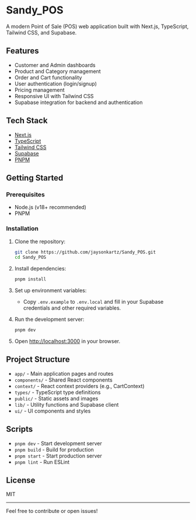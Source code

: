# Sandy_POS

A modern Point of Sale (POS) web application built with Next.js, TypeScript, Tailwind CSS, and Supabase.

## Features

- Customer and Admin dashboards
- Product and Category management
- Order and Cart functionality
- User authentication (login/signup)
- Pricing management
- Responsive UI with Tailwind CSS
- Supabase integration for backend and authentication

## Tech Stack

- [Next.js](https://nextjs.org/)
- [TypeScript](https://www.typescriptlang.org/)
- [Tailwind CSS](https://tailwindcss.com/)
- [Supabase](https://supabase.com/)
- [PNPM](https://pnpm.io/)

## Getting Started

### Prerequisites

- Node.js (v18+ recommended)
- PNPM

### Installation

1. Clone the repository:

   ```bash
   git clone https://github.com/jaysonkartz/Sandy_POS.git
   cd Sandy_POS
   ```

2. Install dependencies:

   ```bash
   pnpm install
   ```

3. Set up environment variables:
   - Copy `.env.example` to `.env.local` and fill in your Supabase credentials and other required variables.

4. Run the development server:

   ```bash
   pnpm dev
   ```

5. Open [http://localhost:3000](http://localhost:3000) in your browser.

## Project Structure

- `app/` - Main application pages and routes
- `components/` - Shared React components
- `context/` - React context providers (e.g., CartContext)
- `types/` - TypeScript type definitions
- `public/` - Static assets and images
- `lib/` - Utility functions and Supabase client
- `ui/` - UI components and styles

## Scripts

- `pnpm dev` - Start development server
- `pnpm build` - Build for production
- `pnpm start` - Start production server
- `pnpm lint` - Run ESLint

## License

MIT

---

Feel free to contribute or open issues!
